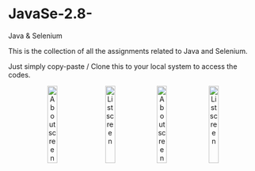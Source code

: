 # JavaSe-2.8-
Java &amp; Selenium 

This is the collection of all the assignments related to Java and Selenium. 

Just simply copy-paste / Clone this to your local system to access the codes.


<div align="center">
        <img width="20%" src="https://user-images.githubusercontent.com/35214968/34663085-e0c9dfcc-f47a-11e7-81fa-be470eaaf109.png" alt="About screen" title="About screen"</img>
        <img height="0" width="8px">
        <img width="20%" src="https://user-images.githubusercontent.com/35214968/34663081-dc87f78c-f47a-11e7-8618-93e7ef7a15c1.png" alt="List screen" title="List screen"></img>
        <img width="20%" src="https://user-images.githubusercontent.com/35214968/34662294-97e50782-f475-11e7-8a0f-9716a518527d.png" alt="About screen" title="About screen"</img>
        <img width="20%" src="https://user-images.githubusercontent.com/35214968/34663089-e442a850-f47a-11e7-95a2-8972a2f61a3f.png" alt="List screen" title="List screen"></img>
</div>

